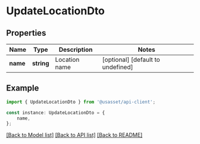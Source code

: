 # UpdateLocationDto


## Properties

Name | Type | Description | Notes
------------ | ------------- | ------------- | -------------
**name** | **string** | Location name | [optional] [default to undefined]

## Example

```typescript
import { UpdateLocationDto } from '@usasset/api-client';

const instance: UpdateLocationDto = {
    name,
};
```

[[Back to Model list]](../README.md#documentation-for-models) [[Back to API list]](../README.md#documentation-for-api-endpoints) [[Back to README]](../README.md)
